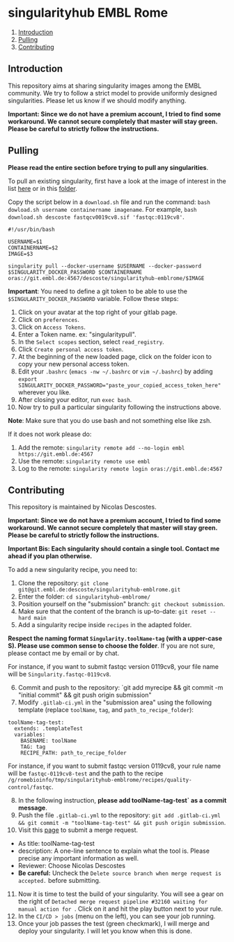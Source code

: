 # singularityhub EMBL Rome


1. [Introduction](#introduction) 
2. [Pulling](#pulling) 
3. [Contributing](#contributing)


## Introduction

This repository aims at sharing singularity images among the EMBL community. We try to follow a strict model to provide uniformly designed singularities. Please let us know if we should modify anything.

**Important: Since we do not have a premium account, I tried to find some workaround. We cannot secure completely that master will stay green. Please be careful to strictly follow the instructions.**


## Pulling

**Please read the entire section before trying to pull any singularities**.

To pull an existing singularity, first have a look at the image of interest in the list [here](https://git.embl.de/descoste/singularityhub-emblrome/container_registry) or in this [folder](https://git.embl.de/descoste/singularityhub-emblrome/-/tree/main/recipes). 

Copy the script below in a `download.sh` file and run the command: `bash dowload.sh username containername imagename`. For example, `bash download.sh descoste fastqcv0019cv8.sif 'fastqc:0119cv8'`.

```
#!/usr/bin/bash

USERNAME=$1
CONTAINERNAME=$2
IMAGE=$3

singularity pull --docker-username $USERNAME --docker-password $SINGULARITY_DOCKER_PASSWORD $CONTAINERNAME oras://git.embl.de:4567/descoste/singularityhub-emblrome/$IMAGE
```

**Important**: You need to define a git token to be able to use the `$SINGULARITY_DOCKER_PASSWORD` variable. Follow these steps:

1) Click on your avatar at the top right of your gitlab page.
2) Click on `preferences`.
3) Click on `Access Tokens`.
4) Enter a Token name. ex: "singularitypull".
5) In the `Select scopes` section, select `read_registry`.
6) Click `Create personal access token`.
7) At the beginning of the new loaded page, click on the folder icon to copy your new personal access token.
8) Edit your `.bashrc` (`emacs -nw ~/.bashrc` or `vim ~/.bashrc`) by adding `export SINGULARITY_DOCKER_PASSWORD="paste_your_copied_access_token_here"` wherever you like.
9) After closing your editor, run `exec bash`.
10) Now try to pull a particular singularity following the instructions above.

**Note**: Make sure that you do use bash and not something else like zsh.

If it does not work please do:

1) Add the remote: `singularity remote add --no-login embl https://git.embl.de:4567`
2) Use the remote: `singularity remote use embl`
3) Log to the remote: `singularity remote login oras://git.embl.de:4567`


## Contributing

This repository is maintained by Nicolas Descostes.

**Important: Since we do not have a premium account, I tried to find some workaround. We cannot secure completely that master will stay green. Please be careful to strictly follow the instructions.**

**Important Bis: Each singularity should contain a single tool. Contact me ahead if you plan otherwise.**


To add a new singularity recipe, you need to:

1) Clone the repository: `git clone git@git.embl.de:descoste/singularityhub-emblrome.git`
2) Enter the folder: `cd singularityhub-emblrome/`
3) Position yourself on the "submission" branch: `git checkout submission`.
4) Make sure that the content of the branch is up-to-date: `git reset --hard main`
5) Add a singularity recipe inside `recipes` in the adapted folder. 

**Respect the naming format `Singularity.toolName-tag` (with a upper-case S). Please use common sense to choose the folder**. If you are not sure, please contact me by email or by chat.

For instance, if you want to submit fastqc version 0119cv8, your file name will be `Singularity.fastqc-0119cv8`.

6) Commit and push to the repository: `git add myrecipe && git commit -m "initial commit" && git push origin submission"
7) Modify `.gitlab-ci.yml` in the "submission area" using the following template (replace `toolName`, `tag`, and `path_to_recipe_folder`):

```
toolName-tag-test:
  extends: .templateTest
  variables:
    BASENAME: toolName
    TAG: tag
    RECIPE_PATH: path_to_recipe_folder
```

For instance, if you want to submit fastqc version 0119cv8, your rule name will be `fastqc-0119cv8-test` and the path to the recipe `/g/romebioinfo/tmp/singularityhub-emblrome/recipes/quality-control/fastqc`.


8) In the following instruction, **please add toolName-tag-test` as a commit message**.
9) Push the file `.gitlab-ci.yml` to the repository: `git add .gitlab-ci.yml && git commit -m "toolName-tag-test" && git push origin submission`.
10) Visit this [page](https://git.embl.de/descoste/singularityhub-emblrome/-/merge_requests) to submit a merge request.

- As title: toolName-tag-test
- description: A one-line sentence to explain what the tool is. Please precise any important information as well.
- Reviewer: Choose Nicolas Descostes
- **Be careful:** Uncheck the `Delete source branch when merge request is accepted.` before submitting.

11) Now it is time to test the build of your singularity. You will see a gear on the right of `Detached merge request pipeline #32160 waiting for manual action for `. Click on it and hit the play button next to your rule.
12) In the `CI/CD > jobs` (menu on the left), you can see your job running.
13) Once your job passes the test (green checkmark), I will merge and deploy your singularity. I will let you know when this is done.


